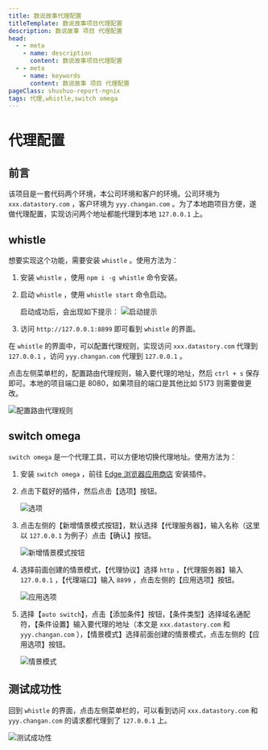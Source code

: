 ```yaml
---
title: 数说故事代理配置
titleTemplate: 数说故事项目代理配置
description: 数说故事 项目 代理配置
head:
  - - meta
    - name: description
      content: 数说故事项目代理配置
  - - meta
    - name: keywords
      content: 数说故事 项目 代理配置
pageClass: shushuo-report-ngnix
tags: 代理,whistle,switch omega
---
```


# 代理配置

## 前言

该项目是一套代码两个环境，本公司环境和客户的环境。公司环境为 `xxx.datastory.com` ，客户环境为 `yyy.changan.com` 。为了本地跑项目方便，遂做代理配置，实现访问两个地址都能代理到本地 `127.0.0.1` 上。

## whistle

想要实现这个功能，需要安装 `whistle` 。使用方法为：

1. 安装 `whistle` ，使用 `npm i -g whistle` 命令安装。
2. 启动 `whistle` ，使用 `whistle start` 命令启动。

   启动成功后，会出现如下提示：
   ![启动提示](https://pic1.imgdb.cn/item/68a6b2f358cb8da5c8409ab7.png)

3. 访问 `http://127.0.0.1:8899` 即可看到 `whistle` 的界面。

在 `whistle` 的界面中，可以配置代理规则，实现访问 `xxx.datastory.com` 代理到 `127.0.0.1` ，访问 `yyy.changan.com` 代理到 `127.0.0.1` 。

点击左侧菜单栏的<word text="Rules" />，配置路由代理规则，输入要代理的地址，然后 `ctrl + s` 保存即可。本地的项目端口是 8080，如果项目的端口是其他比如 5173 则需要做更改。

![配置路由代理规则](https://pic1.imgdb.cn/item/68a6c1b758cb8da5c840acb7.png)

## switch omega

`switch omega` 是一个代理工具，可以方便地切换代理地址。使用方法为：

1. 安装 `switch omega` ，前往 [Edge 浏览器应用商店](https://microsoftedge.microsoft.com/addons/detail/proxy-switchyomega-mv3/fnbemgdobbciiofjfaoaajboakejkdbo) 安装插件。
2. 点击下载好的插件，然后点击【选项】按钮。

   ![选项](https://pic1.imgdb.cn/item/68a6c26f58cb8da5c840ad89.png)

3. 点击左侧的【新增情景模式按钮】，默认选择【代理服务器】，输入名称（这里以 `127.0.0.1` 为例子）点击【确认】按钮。

   ![新增情景模式按钮](https://pic1.imgdb.cn/item/68a6c29e58cb8da5c840adb2.png)

4. 选择前面创建的情景模式，【代理协议】选择 `http` ，【代理服务器】输入 `127.0.0.1` ，【代理端口】输入 `8899` ，点击左侧的【应用选项】按钮。

   ![应用选项](https://pic1.imgdb.cn/item/68a6c78a58cb8da5c840b4e2.png)

5. 选择【`auto switch`】，点击【添加条件】按钮，【条件类型】选择域名通配符，【条件设置】输入要代理的地址（本文是 `xxx.datastory.com` 和 `yyy.changan.com` ），【情景模式】选择前面创建的情景模式，点击左侧的【应用选项】按钮。

   ![情景模式](https://pic1.imgdb.cn/item/68a6c89058cb8da5c840b5f5.png)

## 测试成功性

回到 `whistle` 的界面，点击左侧菜单栏的<word text="Network" />，可以看到访问 `xxx.datastory.com` 和 `yyy.changan.com` 的请求都代理到了 `127.0.0.1` 上。

![测试成功性](https://pic1.imgdb.cn/item/68a6c91d58cb8da5c840b804.png)
